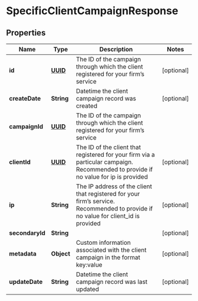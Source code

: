 
# SpecificClientCampaignResponse

## Properties
Name | Type | Description | Notes
------------ | ------------- | ------------- | -------------
**id** | [**UUID**](UUID.md) | The ID of the campaign through which the client registered for your firm’s service |  [optional]
**createDate** | **String** | Datetime the client campaign record was created |  [optional]
**campaignId** | [**UUID**](UUID.md) | The ID of the campaign through which the client registered for your firm’s service | 
**clientId** | [**UUID**](UUID.md) | The ID of the client that registered for your firm via a particular campaign. Recommended to provide if no value for ip is provided |  [optional]
**ip** | **String** | The IP address of the client that registered for your firm’s service. Recommended to provide if no value for client_id is provided |  [optional]
**secondaryId** | **String** |  |  [optional]
**metadata** | **Object** | Custom information associated with the client campaign in the format key:value |  [optional]
**updateDate** | **String** | Datetime the client campaign record was last updated |  [optional]



